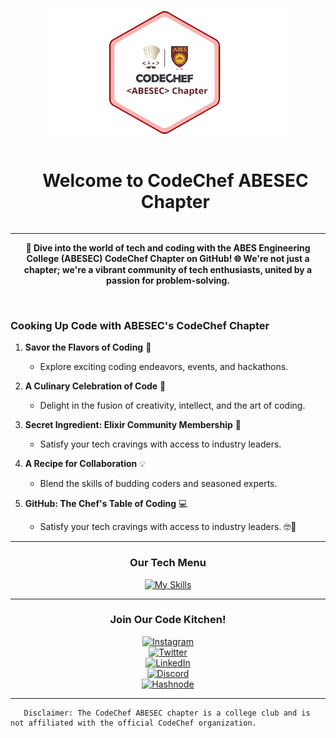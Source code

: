 <p align="center">
  <a href="" rel="noopener">
 <img height="200px" width="400px" src="https://github.com/ABES-CodeChef/.github/blob/main/profile/assets/cclogo.png" alt="CodeChef logo"></a>
</p>
<div id="user-content-toc">
  <ul align="center">
    <summary><h1 style="display: inline-block">Welcome to CodeChef ABESEC Chapter</h1></summary>
  </ul>
</div>
<hr>
<p align="center"><b>🚀 Dive into the world of tech and coding with the ABES Engineering College (ABESEC) CodeChef Chapter on GitHub!
🌐 We're not just a chapter; we're a vibrant community of tech enthusiasts, united by a passion for problem-solving.</b>
</p>
<br>

### Cooking Up Code with ABESEC's CodeChef Chapter

1. **Savor the Flavors of Coding** 🌟
   - Explore exciting coding endeavors, events, and hackathons.

2. **A Culinary Celebration of Code** 🎉
   - Delight in the fusion of creativity, intellect, and the art of coding.

3. **Secret Ingredient: Elixir Community Membership** 🔗
   - Satisfy your tech cravings with access to industry leaders.

4. **A Recipe for Collaboration** 💡
   - Blend the skills of budding coders and seasoned experts.

5. **GitHub: The Chef's Table of Coding** 💻
   - Satisfy your tech cravings with access to industry leaders. 🤓💬

--- 
<h3 align="center">Our Tech Menu</h3>
<p align="center">
<a href="https://skillicons.dev" target="_blank" align="center">
            <img src="https://skillicons.dev/icons?i=cpp,c,python,java,rust,html,css,javascript,react,nodejs,dart,kotlin,flutter,firebase,figma,linux,bash,git,golang,kubernetes,docker" alt="My Skills">
        </a>
</p>

---
<h3 align="center">Join Our Code Kitchen!</h3> 

<p align="center">
  <a href="https://www.instagram.com/abesec.codechef/">
    <img src="https://img.shields.io/badge/Instagram-%40abesec.codechef-%23E4405F?style=for-the-badge&logo=instagram" alt="Instagram">
  </a><br />

  <a href="https://twitter.com/abesec_codechef">
    <img src="https://img.shields.io/badge/Twitter-%40abesec_codechef-%231DA1F2?style=for-the-badge&logo=twitter" alt="Twitter">
  </a><br />

  <a href="https://www.linkedin.com/company/abesec-codechef/">
    <img src="https://img.shields.io/badge/LinkedIn-CodeChef_ABESEC_Chapter-%230077B5?style=for-the-badge&logo=linkedin" alt="LinkedIn">
  </a><br />

  <a href="https://discord.gg/5kSp9Zmcp6">
    <img src="https://img.shields.io/badge/Discord-ELIXIR_COMMUNITY-%237289DA?style=for-the-badge&logo=discord" alt="Discord">
  </a><br />
  <a href="https://hashnode.com/@CodeChefABESEC">
    <img src="https://img.shields.io/badge/Hashnode-CodeChef_ABESEC_Chapter-2962FF?style=for-the-badge&logo=hashnode&logoColor=white" alt="Hashnode">
  </a><br />

  ---
       Disclaimer: The CodeChef ABESEC chapter is a college club and is not affiliated with the official CodeChef organization. 




